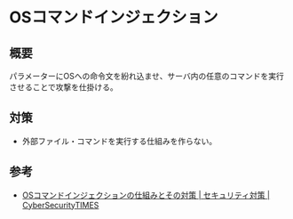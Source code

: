 # OSコマンドインジェクション

## 概要

パラメーターにOSへの命令文を紛れ込ませ、サーバ内の任意のコマンドを実行させることで攻撃を仕掛ける。

## 対策

* 外部ファイル・コマンドを実行する仕組みを作らない。

## 参考

* [OSコマンドインジェクションの仕組みとその対策 | セキュリティ対策 | CyberSecurityTIMES](https://www.shadan-kun.com/blog/measure/2873/)
